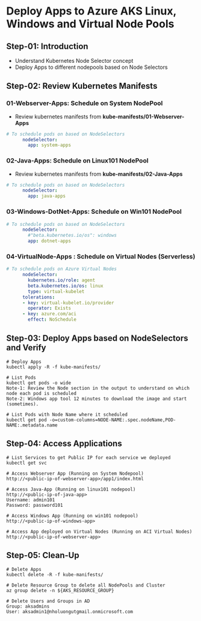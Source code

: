 # Deploy Apps to Azure AKS Linux, Windows and Virtual Node Pools

## Step-01: Introduction
- Understand Kubernetes Node Selector concept
- Deploy Apps to different nodepools based on Node Selectors

## Step-02: Review Kubernetes Manifests

### 01-Webserver-Apps: Schedule on System NodePool
- Review kubernetes manifests from **kube-manifests/01-Webserver-Apps**
```yaml
# To schedule pods on based on NodeSelectors
      nodeSelector:
        app: system-apps
```

### 02-Java-Apps: Schedule on Linux101 NodePool
- Review kubernetes manifests from **kube-manifests/02-Java-Apps**
```yaml
# To schedule pods on based on NodeSelectors
      nodeSelector:
        app: java-apps            
```
### 03-Windows-DotNet-Apps: Schedule on Win101 NodePool
```yaml
# To schedule pods on based on NodeSelectors
      nodeSelector:
        #"beta.kubernetes.io/os": windows
        app: dotnet-apps
```
### 04-VirtualNode-Apps : Schedule on Virtual Nodes (Serverless)
```yaml
# To schedule pods on Azure Virtual Nodes            
      nodeSelector:
        kubernetes.io/role: agent
        beta.kubernetes.io/os: linux
        type: virtual-kubelet
      tolerations:
      - key: virtual-kubelet.io/provider
        operator: Exists
      - key: azure.com/aci
        effect: NoSchedule   
```

## Step-03: Deploy Apps based on NodeSelectors and Verify
```
# Deploy Apps
kubectl apply -R -f kube-manifests/

# List Pods
kubectl get pods -o wide
Note-1: Review the Node section in the output to understand on which node each pod is scheduled
Note-2: Windows app tool 12 minutes to download the image and start (sometimes).

# List Pods with Node Name where it scheduled
kubectl get pod -o=custom-columns=NODE-NAME:.spec.nodeName,POD-NAME:.metadata.name 
```

## Step-04: Access Applications
```
# List Services to get Public IP for each service we deployed 
kubectl get svc

# Access Webserver App (Running on System Nodepool)
http://<public-ip-of-webserver-app>/app1/index.html

# Access Java-App (Running on linux101 nodepool)
http://<public-ip-of-java-app>
Username: admin101
Password: password101

# Access Windows App (Running on win101 nodepool)
http://<public-ip-of-windows-app>

# Access App deployed on Virtual Nodes (Running on ACI Virtual Nodes)
http://<public-ip-of-webserver-app>
```

## Step-05: Clean-Up
```
# Delete Apps
kubectl delete -R -f kube-manifests/

# Delete Resource Group to delete all NodePools and Cluster
az group delete -n ${AKS_RESOURCE_GROUP}

# Delete Users and Groups in AD
Group: aksadmins
User: aksadmin1@nholuongutgmail.onmicrosoft.com
```

